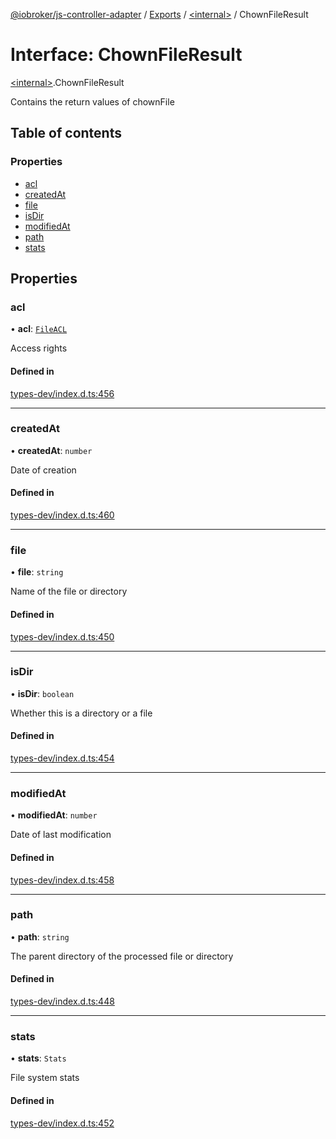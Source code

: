[@iobroker/js-controller-adapter](../README.md) / [Exports](../modules.md) / [\<internal\>](../modules/internal_.md) / ChownFileResult

# Interface: ChownFileResult

[\<internal\>](../modules/internal_.md).ChownFileResult

Contains the return values of chownFile

## Table of contents

### Properties

- [acl](internal_.ChownFileResult.md#acl)
- [createdAt](internal_.ChownFileResult.md#createdat)
- [file](internal_.ChownFileResult.md#file)
- [isDir](internal_.ChownFileResult.md#isdir)
- [modifiedAt](internal_.ChownFileResult.md#modifiedat)
- [path](internal_.ChownFileResult.md#path)
- [stats](internal_.ChownFileResult.md#stats)

## Properties

### acl

• **acl**: [`FileACL`](internal_.FileACL.md)

Access rights

#### Defined in

[types-dev/index.d.ts:456](https://github.com/ioBroker/ioBroker.js-controller/blob/9b71d3242/packages/types-dev/index.d.ts#L456)

___

### createdAt

• **createdAt**: `number`

Date of creation

#### Defined in

[types-dev/index.d.ts:460](https://github.com/ioBroker/ioBroker.js-controller/blob/9b71d3242/packages/types-dev/index.d.ts#L460)

___

### file

• **file**: `string`

Name of the file or directory

#### Defined in

[types-dev/index.d.ts:450](https://github.com/ioBroker/ioBroker.js-controller/blob/9b71d3242/packages/types-dev/index.d.ts#L450)

___

### isDir

• **isDir**: `boolean`

Whether this is a directory or a file

#### Defined in

[types-dev/index.d.ts:454](https://github.com/ioBroker/ioBroker.js-controller/blob/9b71d3242/packages/types-dev/index.d.ts#L454)

___

### modifiedAt

• **modifiedAt**: `number`

Date of last modification

#### Defined in

[types-dev/index.d.ts:458](https://github.com/ioBroker/ioBroker.js-controller/blob/9b71d3242/packages/types-dev/index.d.ts#L458)

___

### path

• **path**: `string`

The parent directory of the processed file or directory

#### Defined in

[types-dev/index.d.ts:448](https://github.com/ioBroker/ioBroker.js-controller/blob/9b71d3242/packages/types-dev/index.d.ts#L448)

___

### stats

• **stats**: `Stats`

File system stats

#### Defined in

[types-dev/index.d.ts:452](https://github.com/ioBroker/ioBroker.js-controller/blob/9b71d3242/packages/types-dev/index.d.ts#L452)
